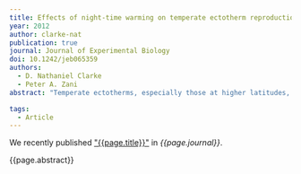 ```yaml
---
title: Effects of night-time warming on temperate ectotherm reproduction - potential fitness benefits of climate change for side-blotched lizards
year: 2012
author: clarke-nat
publication: true
journal: Journal of Experimental Biology
doi: 10.1242/jeb065359
authors:
  - D. Nathaniel Clarke
  - Peter A. Zani
abstract: "Temperate ectotherms, especially those at higher latitudes, are expected to benefit from climate warming, but few data yet exist to verify this prediction. Furthermore, most previous studies on the effects of climate change utilized a model of uniform annual change, which assumes that temperature increases are symmetric on diurnal or seasonal time scales. In this study, we simulated observed trends in the asymmetric alteration of diurnal temperature range by increasing night-time temperatures experienced by female lizards during their ovarian cycle as well as by the resulting eggs during their incubation. We found that higher night-time temperatures during the ovarian cycle increased the probability of reproductive success and decreased the duration of the reproductive cycle, but did not affect embryo stage or size at oviposition, clutch size, egg mass or relative clutch mass. Furthermore, higher incubation temperatures increased hatchling size and decreased incubation period but had no effect on incubation success. Subsequent hatchlings were more likely to survive winter if they hatched earlier, though our sample size of hatchlings was relatively small. These findings indicate that higher night-time temperatures mainly affect rate processes and that certain aspects of life history are less directly temperature dependent. As our findings confirm that climate warming is likely to increase the rate of development as well as advance reproductive phenology, we predict that warmer nights during the breeding season will increase reproductive output as well as subsequent survival in many temperate ectotherms, both of which should have positive fitness effects."

tags:
  - Article
---
```


We recently published ["{{page.title}}"](https://doi.org/{{page.doi}}) in *{{page.journal}}*.

{{page.abstract}}

